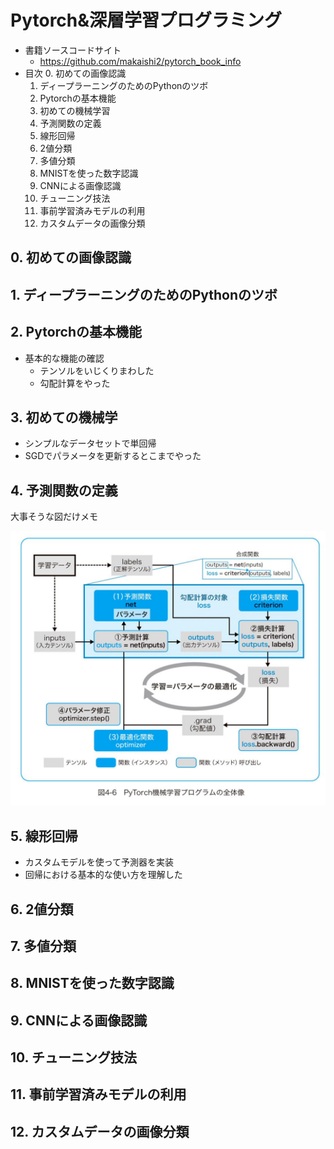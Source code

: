 # Pytorch&深層学習プログラミング

- 書籍ソースコードサイト
    - https://github.com/makaishi2/pytorch_book_info
- 目次
    0. 初めての画像認識
    1. ディープラーニングのためのPythonのツボ
    2. Pytorchの基本機能
    3. 初めての機械学習
    4. 予測関数の定義
    5. 線形回帰
    6. 2値分類
    7. 多値分類
    8. MNISTを使った数字認識
    9. CNNによる画像認識
    10. チューニング技法
    11. 事前学習済みモデルの利用
    12. カスタムデータの画像分類

## 0. 初めての画像認識
## 1. ディープラーニングのためのPythonのツボ
## 2. Pytorchの基本機能

- 基本的な機能の確認
    - テンソルをいじくりまわした
    - 勾配計算をやった

## 3. 初めての機械学

- シンプルなデータセットで単回帰
- SGDでパラメータを更新するとこまでやった 


## 4. 予測関数の定義

大事そうな図だけメモ

![Alt text](image-1.png)


## 5. 線形回帰

- カスタムモデルを使って予測器を実装
- 回帰における基本的な使い方を理解した

## 6. 2値分類
## 7. 多値分類
## 8. MNISTを使った数字認識
## 9. CNNによる画像認識
## 10. チューニング技法
## 11. 事前学習済みモデルの利用
## 12. カスタムデータの画像分類